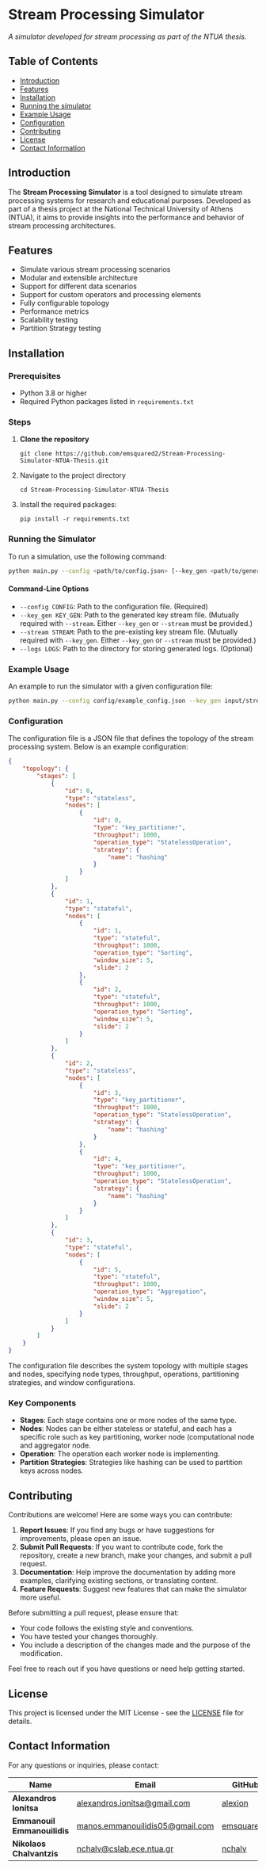 # Stream Processing Simulator

*A simulator developed for stream processing as part of the NTUA thesis.*

## Table of Contents

- [Introduction](#introduction)
- [Features](#features)
- [Installation](#installation)
- [Running the simulator](#running-the-simulator)
- [Example Usage](#example-usage)
- [Configuration](#configuration)
- [Contributing](#contributing)
- [License](#license)
- [Contact Information](#contact-information)

## Introduction

The **Stream Processing Simulator** is a tool designed to simulate stream processing systems for research and educational purposes. Developed as part of a thesis project at the National Technical University of Athens (NTUA), it aims to provide insights into the performance and behavior of stream processing architectures.

## Features

- Simulate various stream processing scenarios
- Modular and extensible architecture
- Support for different data scenarios
- Support for custom operators and processing elements
- Fully configurable topology
- Performance metrics
- Scalability testing
- Partition Strategy testing

## Installation

### Prerequisites

- Python 3.8 or higher
- Required Python packages listed in `requirements.txt`

### Steps

1. **Clone the repository**
   ```console
   git clone https://github.com/emsquared2/Stream-Processing-Simulator-NTUA-Thesis.git
   ```

2. Navigate to the project directory
    ```console
   cd Stream-Processing-Simulator-NTUA-Thesis
    ```

3. Install the required packages:
    ```console
    pip install -r requirements.txt
    ```

### Running the Simulator

To run a simulation, use the following command:

```sh
python main.py --config <path/to/config.json> [--key_gen <path/to/generated_key.json>] [--stream <path/to/pre-existing_key.json>] [--logs <path/to/logs_directory>]
```

#### Command-Line Options

- `--config CONFIG`: Path to the configuration file. (Required)
- `--key_gen KEY_GEN`: Path to the generated key stream file. (Mutually required with `--stream`. Either `--key_gen` or `--stream` must be provided.)
- `--stream STREAM`: Path to the pre-existing key stream file. (Mutually required with `--key_gen`. Either `--key_gen` or `--stream` must be provided.)
- `--logs LOGS`: Path to the directory for storing generated logs. (Optional)

### Example Usage

An example to run the simulator with a given configuration file:

```sh
python main.py --config config/example_config.json --key_gen input/stream.txt --logs logs/
```

### Configuration

The configuration file is a JSON file that defines the topology of the stream processing system. Below is an example configuration:

```json
{
    "topology": {
        "stages": [
            {
                "id": 0,
                "type": "stateless",
                "nodes": [
                    {
                        "id": 0,
                        "type": "key_partitioner",
                        "throughput": 1000,
                        "operation_type": "StatelessOperation",
                        "strategy": {
                            "name": "hashing"
                        }
                    }                    
                ]
            },
            {
                "id": 1,
                "type": "stateful",
                "nodes": [
                    {
                        "id": 1,
                        "type": "stateful",
                        "throughput": 1000,
                        "operation_type": "Sorting",
                        "window_size": 5,
                        "slide": 2
                    },
                    {
                        "id": 2,
                        "type": "stateful",
                        "throughput": 1000,
                        "operation_type": "Sorting",
                        "window_size": 5,
                        "slide": 2
                    }
                ]
            },
            {
                "id": 2,
                "type": "stateless",
                "nodes": [
                    {
                        "id": 3,
                        "type": "key_partitioner",
                        "throughput": 1000,
                        "operation_type": "StatelessOperation",
                        "strategy": {
                            "name": "hashing"
                        }
                    },
                    {
                        "id": 4,
                        "type": "key_partitioner",
                        "throughput": 1000,
                        "operation_type": "StatelessOperation",
                        "strategy": {
                            "name": "hashing"
                        }
                    }
                ]
            },
            {
                "id": 3,
                "type": "stateful",
                "nodes": [
                    {
                        "id": 5,
                        "type": "stateful",
                        "throughput": 1000,
                        "operation_type": "Aggregation",
                        "window_size": 5,
                        "slide": 2
                    }
                ]
            }
        ]
    }
}
```

The configuration file describes the system topology with multiple stages and nodes, specifying node types, throughput, operations, partitioning strategies, and window configurations.

### Key Components

- **Stages**: Each stage contains one or more nodes of the same type.
- **Nodes**: Nodes can be either stateless or stateful, and each has a specific role such as key partitioning, worker node (computational node and aggregator node.
- **Operation**: The operation each worker node is implementing.
- **Partition Strategies**: Strategies like hashing can be used to partition keys across nodes.

## Contributing

Contributions are welcome! Here are some ways you can contribute:

1. **Report Issues**: If you find any bugs or have suggestions for improvements, please open an issue.
2. **Submit Pull Requests**: If you want to contribute code, fork the repository, create a new branch, make your changes, and submit a pull request.
3. **Documentation**: Help improve the documentation by adding more examples, clarifying existing sections, or translating content.
4. **Feature Requests**: Suggest new features that can make the simulator more useful.

Before submitting a pull request, please ensure that:
- Your code follows the existing style and conventions.
- You have tested your changes thoroughly.
- You include a description of the changes made and the purpose of the modification.

Feel free to reach out if you have questions or need help getting started.

## License

This project is licensed under the MIT License - see the [LICENSE](LICENSE) file for details.

## Contact Information

For any questions or inquiries, please contact:

| Name                  | Email                                               | GitHub                                         |
|-----------------------|-----------------------------------------------------|------------------------------------------------|
| **Alexandros Ionitsa**| [alexandros.ionitsa@gmail.com](mailto:alexandros.ionitsa@gmail.com) | [alexion](https://github.com/alexion)          |
| **Emmanouil Emmanouilidis**  | [manos.emmanouilidis05@gmail.com](mailto:manos.emmanouilidis05@gmail.com) | [emsquared2](https://github.com/emsquared2)    |
| **Nikolaos Chalvantzis**        | [nchalv@cslab.ece.ntua.gr](mailto:nchalv@cslab.ece.ntua.gr) | [nchalv](https://github.com/nchalv)  |
